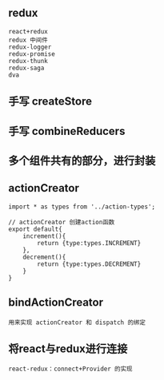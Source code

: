 ## redux

    react+redux
    redux 中间件
    redux-logger
    redux-promise
    redux-thunk
    redux-saga
    dva


## 手写 createStore
## 手写 combineReducers

## 多个组件共有的部分，进行封装

## actionCreator

    import * as types from '../action-types';

    // actionCreator 创建action函数
    export default{
        increment(){
            return {type:types.INCREMENT}
        },
        decrement(){
            return {type:types.DECREMENT}
        }
    }
## bindActionCreator 

    用来实现 actionCreator 和 dispatch 的绑定

## 将react与redux进行连接 

    react-redux：connect+Provider 的实现

    
    
